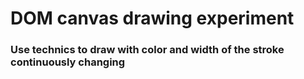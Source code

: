 # DOM canvas drawing experiment

### Use technics to draw with color and width of the stroke continuously changing
